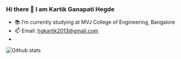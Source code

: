 ### Hi there 👋 I am Kartik Ganapati Hegde

- 📚 I’m currently studying at MVJ College of Engineering, Bangalore
- 📫 Email: hgkartik2013@gmail.com
- 
![Github stats](https://github-readme-stats.vercel.app/api?username=Kartik018)
